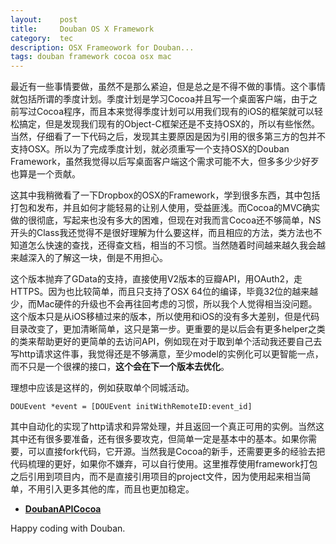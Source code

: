 ```yaml
---
layout:    post
title:     Douban OS X Framework
category:  tec
description: OSX Frameowork for Douban...
tags: douban framework cocoa osx mac
---
```

最近有一些事情要做，虽然不是那么紧迫，但是总之是不得不做的事情。这个事情就包括所谓的季度计划。季度计划是学习Cocoa并且写一个桌面客户端，由于之前写过Cocoa程序，而且本来觉得季度计划可以用我们现有的iOS的框架就可以轻松搞定，但是发现我们现有的Object-C框架还是不支持OSX的，所以有些怅然。当然，仔细看了一下代码之后，发现其主要原因是因为引用的很多第三方的包并不支持OSX。所以为了完成季度计划，就必须重写一个支持OSX的Douban Framework，虽然我觉得以后写桌面客户端这个需求可能不大，但多多少少好歹也算是一个贡献。

这其中我稍微看了一下Dropbox的OSX的Framework，学到很多东西，其中包括打包和发布，并且如何才能轻易的让别人使用，受益匪浅。而Cocoa的MVC确实做的很彻底，写起来也没有多大的困难，但现在对我而言Cocoa还不够简单，NS开头的Class我还觉得不是很好理解为什么要这样，而且相应的方法，类方法也不知道怎么快速的查找，还得查文档，相当的不习惯。当然随着时间越来越久我会越来越深入的了解这一块，倒是不用担心。

这个版本抛弃了GData的支持，直接使用V2版本的豆瓣API，用OAuth2，走HTTPS。因为也比较简单，而且只支持了OSX 64位的编译，毕竟32位的越来越少，而Mac硬件的升级也不会再往回考虑的习惯，所以我个人觉得相当没问题。这个版本只是从iOS移植过来的版本，所以使用和iOS的没有多大差别，但是代码目录改变了，更加清晰简单，这只是第一步。更重要的是以后会有更多helper之类的类来帮助更好的更简单的去访问API，例如现在对于取到单个活动我还要自己去写http请求这件事，我觉得还是不够满意，至少model的实例化可以更智能一点，而不只是一个很裸的接口，**这个会在下一个版本去优化**。

理想中应该是这样的，例如获取单个同城活动。

	DOUEvent *event = [DOUEvent initWithRemoteID:event_id]

其中自动化的实现了http请求和异常处理，并且返回一个真正可用的实例。当然这其中还有很多要准备，还有很多要攻克，但简单一定是基本中的基本。如果你需要，可以直接fork代码，它开源。当然我是Cocoa的新手，还需要更多的经验去把代码梳理的更好，如果你不嫌弃，可以自行使用。这里推荐使用framework打包之后引用到项目内，而不是直接引用项目的project文件，因为使用起来相当简单，不用引入更多其他的库，而且也更加稳定。

* **[DoubanAPICocoa](https://github.com/GuoJing/DoubanAPICocoa)**

Happy coding with Douban.